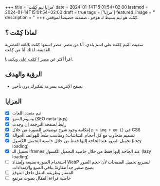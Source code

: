 +++
title = 'مزايا ثيم كِمْت'
date = 2024-01-14T15:01:54+02:00
lastmod = 2024-01-14T15:01:54+02:00
draft = true
tags = ['مزايا']
featured_image = ''
description = ''
+++
كِمْت هو ثيم بسيط لـ هوجو ، صممته خصيصاً لموقعي.

## لماذا كِمْت ؟

سميت الثيم كِمْت على اسم بلدي. أنا من مصر. مصر اسمها كِمْت باللغة المصرية القديمة، لذلك أنا من كِمْت.

اقرأ أكثر عن [مصر / كِمْت على ويكيبديا](https://ar.wikipedia.org/wiki/%D9%85%D8%B5%D8%B1#%D8%A3%D8%B5%D9%84_%D8%A7%D9%84%D8%AA%D8%B3%D9%85%D9%8A%D8%A9).

## الرؤية والهدف

- تصفح الإنترنت بسرعة تفكيرك دون تأخير

## المزايا

- [x] ثيم متعدد اللغات
- [x] وسوم السيو (SEO meta tags)
- [x] رابط لصفحة الترجمة إن وجدت
- [x] إمكانية وجود شرح توضيحي للصورة من خلال `p > img + em {}` في CSS
- [x] تصميم متجاوب مع كل أحجام الشاشات؛ ومناسب طبعاً للهواتف الجوالة
- [x] تحميل الصور عند الحاجة إليها فقط من خلال خاصية التحميل الكسول (lazy loading)
- [x] تحميل الـ iframes عند الحاجة إليها فقط من خلال خاصية التحميل الكسول (lazy loading)
- [ ] استخدام الصورة بصيغة وإمتداد WebP لتسريع تحميل الصفحات لأن حجم الصور يصبح صغير جداً مقارنةً بباقي الصيغ والإمتدادات
- [ ] المسار وطريقة التنقل داخل الموقع
- [ ] خاصية قراءة المقال بصوت مرتفع
